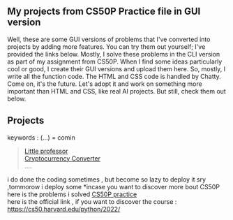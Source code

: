 ## My projects from CS50P Practice file in GUI version  
Well, these are some GUI versions of problems that I've converted into projects by adding more features. You can try them out yourself; I've provided the links below. Mostly, I solve these problems in the CLI version as part of my assignment from CS50P. When I find some ideas particularly cool or good, I create their GUI versions and upload them here. So, mostly, I write all the function code. The HTML and CSS code is handled by Chatty. Come on, it's the future. Let's adopt it and work on something more important than HTML and CSS, like real AI projects. But still, check them out below.
## Projects 
keywords : (...) = comin
> [Little professor](https://simple-fun-projs.vercel.app/)  
> [Cryptocurrency Converter](https://cs-50-p-based-projects.vercel.app/)   
> ....      

i do done the coding sometimes , but become so lazy to deploy it sry ,tommorow i deploy some 
*incase you want to discover more bout CS50P
here is the problems i solved [CS50P practice](https://github.com/Raufjatoi/CS50P-practice)   
here is the official link , if you want to discover the course : https://cs50.harvard.edu/python/2022/
